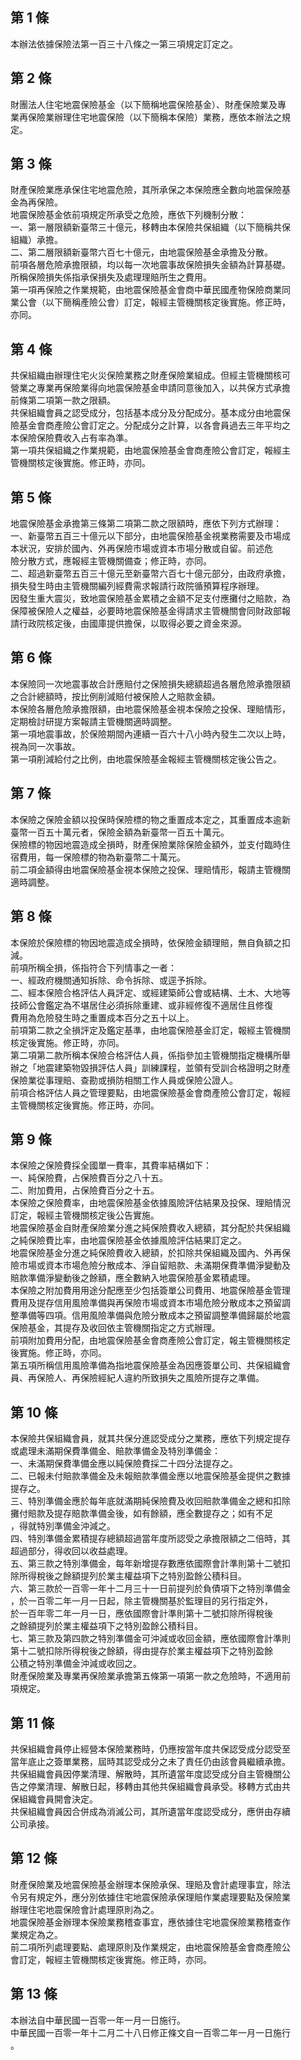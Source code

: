 第 1 條
-------
本辦法依據保險法第一百三十八條之一第三項規定訂定之。

第 2 條
-------
財團法人住宅地震保險基金（以下簡稱地震保險基金）、財產保險業及專  
業再保險業辦理住宅地震保險（以下簡稱本保險）業務，應依本辦法之規  
定。

第 3 條
-------
財產保險業應承保住宅地震危險，其所承保之本保險應全數向地震保險基  
金為再保險。  
地震保險基金依前項規定所承受之危險，應依下列機制分散：  
一、第一層限額新臺幣三十億元，移轉由本保險共保組織（以下簡稱共保  
    組織）承擔。  
二、第二層限額新臺幣六百七十億元，由地震保險基金承擔及分散。  
前項各層危險承擔限額，均以每一次地震事故保險損失金額為計算基礎。  
所稱保險損失係指承保損失及處理理賠所生之費用。  
第一項再保險之作業規範，由地震保險基金會商中華民國產物保險商業同  
業公會（以下簡稱產險公會）訂定，報經主管機關核定後實施。修正時，  
亦同。

第 4 條
-------
共保組織由辦理住宅火災保險業務之財產保險業組成。但經主管機關核可  
營業之專業再保險業得向地震保險基金申請同意後加入，以共保方式承擔  
前條第二項第一款之限額。  
共保組織會員之認受成分，包括基本成分及分配成分。基本成分由地震保  
險基金會商產險公會訂定之。分配成分之計算，以各會員過去三年平均之  
本保險保險費收入占有率為準。  
第一項共保組織之作業規範，由地震保險基金會商產險公會訂定，報經主  
管機關核定後實施。修正時，亦同。

第 5 條
-------
地震保險基金承擔第三條第二項第二款之限額時，應依下列方式辦理：  
一、新臺幣五百三十億元以下部分，由地震保險基金視業務需要及市場成  
    本狀況，安排於國內、外再保險市場或資本市場分散或自留。前述危  
    險分散方式，應報經主管機關備查；修正時，亦同。  
二、超過新臺幣五百三十億元至新臺幣六百七十億元部分，由政府承擔，  
    損失發生時由主管機關編列經費需求報請行政院循預算程序辦理。  
因發生重大震災，致地震保險基金累積之金額不足支付應攤付之賠款，為  
保障被保險人之權益，必要時地震保險基金得請求主管機關會同財政部報  
請行政院核定後，由國庫提供擔保，以取得必要之資金來源。

第 6 條
-------
本保險同一次地震事故合計應賠付之保險損失總額超過各層危險承擔限額  
之合計總額時，按比例削減賠付被保險人之賠款金額。  
本保險各層危險承擔限額，由地震保險基金視本保險之投保、理賠情形，  
定期檢討研提方案報請主管機關適時調整。  
第一項地震事故，於保險期間內連續一百六十八小時內發生二次以上時，  
視為同一次事故。  
第一項削減給付之比例，由地震保險基金報經主管機關核定後公告之。

第 7 條
-------
本保險之保險金額以投保時保險標的物之重置成本定之，其重置成本逾新  
臺幣一百五十萬元者，保險金額為新臺幣一百五十萬元。  
保險標的物因地震造成全損時，財產保險業除保險金額外，並支付臨時住  
宿費用，每一保險標的物為新臺幣二十萬元。  
前二項金額得由地震保險基金視本保險之投保、理賠情形，報請主管機關  
適時調整。

第 8 條
-------
本保險於保險標的物因地震造成全損時，依保險金額理賠，無自負額之扣  
減。  
前項所稱全損，係指符合下列情事之一者：  
一、經政府機關通知拆除、命令拆除、或逕予拆除。  
二、經本保險合格評估人員評定、或經建築師公會或結構、土木、大地等  
    技師公會鑑定為不堪居住必須拆除重建、或非經修復不適居住且修復  
    費用為危險發生時之重置成本百分之五十以上。  
前項第二款之全損評定及鑑定基準，由地震保險基金訂定，報經主管機關  
核定後實施。修正時，亦同。  
第二項第二款所稱本保險合格評估人員，係指參加主管機關指定機構所舉  
辦之「地震建築物毀損評估人員」訓練課程，並領有受訓合格證明之財產  
保險業從事理賠、查勘或損防相關工作人員或保險公證人。  
前項合格評估人員之管理要點，由地震保險基金會商產險公會訂定，報經  
主管機關核定後實施。修正時，亦同。

第 9 條
-------
本保險之保險費採全國單一費率，其費率結構如下：  
一、純保險費，占保險費百分之八十五。  
二、附加費用，占保險費百分之十五。  
本保險之保險費率，由地震保險基金依據風險評估結果及投保、理賠情況  
訂定，報經主管機關核定後公告實施。  
地震保險基金自財產保險業分進之純保險費收入總額，其分配於共保組織  
之純保險費比率，由地震保險基金依據風險評估結果訂定之。  
地震保險基金分進之純保險費收入總額，於扣除共保組織及國內、外再保  
險市場或資本市場危險分散成本、淨自留賠款、未滿期保費準備淨變動及  
賠款準備淨變動後之餘額，應全數納入地震保險基金累積處理。  
本保險之附加費用用途分配應至少包括簽單公司費用、地震保險基金管理  
費用及提存信用風險準備與再保險市場或資本市場危險分散成本之預留調  
整準備等四項。信用風險準備與危險分散成本之預留調整準備歸屬於地震  
保險基金，其提存及收回依主管機關指定之方式辦理。  
前項附加費用分配，由地震保險基金會商產險公會訂定，報主管機關核定  
後實施。修正時，亦同。  
第五項所稱信用風險準備為指地震保險基金為因應簽單公司、共保組織會  
員、再保險人、再保險經紀人違約所致損失之風險所提存之準備。

第 10 條
--------
本保險共保組織會員，就其共保分進認受成分之業務，應依下列規定提存  
或處理未滿期保費準備金、賠款準備金及特別準備金：  
一、未滿期保費準備金應以純保險費採二十四分法提存之。  
二、已報未付賠款準備金及未報賠款準備金應以地震保險基金提供之數據  
    提存之。  
三、特別準備金應於每年底就滿期純保險費及收回賠款準備金之總和扣除  
    攤付賠款及提存賠款準備金後，如有餘額，應全數提存之；如有不足  
    ，得就特別準備金沖減之。  
四、特別準備金累積提存總額超過當年度所認受之承擔限額之二倍時，其  
    超過部分，得收回以收益處理。  
五、第三款之特別準備金，每年新增提存數應依國際會計準則第十二號扣  
    除所得稅後之餘額提列於業主權益項下之特別盈餘公積科目。  
六、第三款於一百零一年十二月三十一日前提列於負債項下之特別準備金  
    ，於一百零二年一月一日起，除主管機關基於監理目的另行指定外，  
    於一百年零二年一月一日，應依國際會計準則第十二號扣除所得稅後  
    之餘額提列於業主權益項下之特別盈餘公積科目。  
七、第三款及第四款之特別準備金可沖減或收回金額，應依國際會計準則  
    第十二號扣除所得稅後之餘額，得由提存於業主權益項下之特別盈餘  
    公積之特別準備金沖減或收回之。  
財產保險業及專業再保險業承擔第五條第一項第一款之危險時，不適用前  
項規定。

第 11 條
--------
共保組織會員停止經營本保險業務時，仍應按當年度共保認受成分認受至  
當年底止之簽單業務，屆時其認受成分之未了責任仍由該會員繼續承擔。  
共保組織會員因停業清理、解散時，其所遺當年度認受成分自主管機關公  
告之停業清理、解散日起，移轉由其他共保組織會員承受。移轉方式由共  
保組織會員開會決定。  
共保組織會員因合併成為消滅公司，其所遺當年度認受成分，應併由存續  
公司承接。

第 12 條
--------
財產保險業及地震保險基金辦理本保險承保、理賠及會計處理事宜，除法  
令另有規定外，應分別依據住宅地震保險承保理賠作業處理要點及保險業  
辦理住宅地震保險會計處理原則為之。  
地震保險基金辦理本保險業務稽查事宜，應依據住宅地震保險業務稽查作  
業規定為之。  
前二項所列處理要點、處理原則及作業規定，由地震保險基金會商產險公  
會訂定，報經主管機關核定後實施。修正時，亦同。

第 13 條
--------
本辦法自中華民國一百零一年一月一日施行。  
中華民國一百零一年十二月二十八日修正條文自一百零二年一月一日施行  
。

